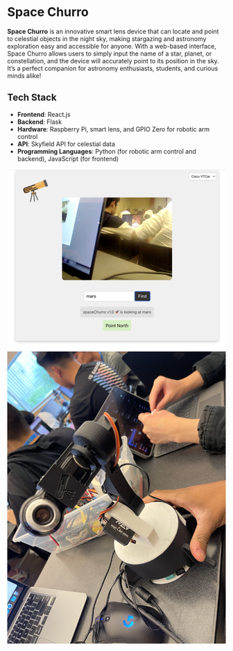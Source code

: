 # Space Churro

**Space Churro** is an innovative smart lens device that can locate and point to celestial objects in the night sky, making stargazing and astronomy exploration easy and accessible for anyone. With a web-based interface, Space Churro allows users to simply input the name of a star, planet, or constellation, and the device will accurately point to its position in the sky. It’s a perfect companion for astronomy enthusiasts, students, and curious minds alike!

## Tech Stack

- **Frontend**: React.js
- **Backend**: Flask
- **Hardware**: Raspberry Pi, smart lens, and GPIO Zero for robotic arm control
- **API**: Skyfield API for celestial data
- **Programming Languages**: Python (for robotic arm control and backend), JavaScript (for frontend)

<img title="screenshot" src="screenshot.png">
<img title="physical" src="physical.JPG">

